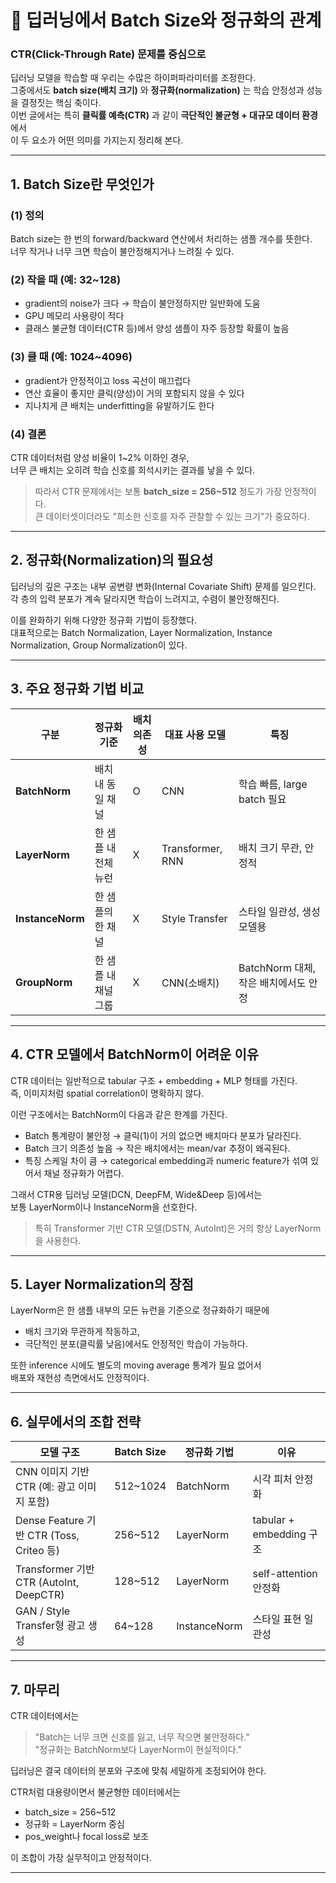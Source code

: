 # 🧠 딥러닝에서 Batch Size와 정규화의 관계  
### CTR(Click-Through Rate) 문제를 중심으로

딥러닝 모델을 학습할 때 우리는 수많은 하이퍼파라미터를 조정한다.  
그중에서도 **batch size(배치 크기)** 와 **정규화(normalization)** 는 학습 안정성과 성능을 결정짓는 핵심 축이다.  
이번 글에서는 특히 **클릭률 예측(CTR)** 과 같이 **극단적인 불균형 + 대규모 데이터 환경**에서  
이 두 요소가 어떤 의미를 가지는지 정리해 본다.

---

## 1. Batch Size란 무엇인가

### (1) 정의
Batch size는 한 번의 forward/backward 연산에서 처리하는 샘플 개수를 뜻한다.  
너무 작거나 너무 크면 학습이 불안정해지거나 느려질 수 있다.

### (2) 작을 때 (예: 32~128)
- gradient의 noise가 크다 → 학습이 불안정하지만 일반화에 도움  
- GPU 메모리 사용량이 적다  
- 클래스 불균형 데이터(CTR 등)에서 양성 샘플이 자주 등장할 확률이 높음

### (3) 클 때 (예: 1024~4096)
- gradient가 안정적이고 loss 곡선이 매끄럽다  
- 연산 효율이 좋지만 클릭(양성)이 거의 포함되지 않을 수 있다  
- 지나치게 큰 배치는 underfitting을 유발하기도 한다

### (4) 결론
CTR 데이터처럼 양성 비율이 1~2% 이하인 경우,  
너무 큰 배치는 오히려 학습 신호를 희석시키는 결과를 낳을 수 있다.  

> 따라서 CTR 문제에서는 보통 **batch_size = 256~512** 정도가 가장 안정적이다.  
> 큰 데이터셋이더라도 "희소한 신호를 자주 관찰할 수 있는 크기"가 중요하다.

---

## 2. 정규화(Normalization)의 필요성

딥러닝의 깊은 구조는 내부 공변량 변화(Internal Covariate Shift) 문제를 일으킨다.  
각 층의 입력 분포가 계속 달라지면 학습이 느려지고, 수렴이 불안정해진다.  

이를 완화하기 위해 다양한 정규화 기법이 등장했다.  
대표적으로는 Batch Normalization, Layer Normalization, Instance Normalization, Group Normalization이 있다.

---

## 3. 주요 정규화 기법 비교

| 구분 | 정규화 기준 | 배치 의존성 | 대표 사용 모델 | 특징 |
|------|--------------|--------------|----------------|------|
| **BatchNorm** | 배치 내 동일 채널 | O | CNN | 학습 빠름, large batch 필요 |
| **LayerNorm** | 한 샘플 내 전체 뉴런 | X | Transformer, RNN | 배치 크기 무관, 안정적 |
| **InstanceNorm** | 한 샘플의 한 채널 | X | Style Transfer | 스타일 일관성, 생성 모델용 |
| **GroupNorm** | 한 샘플 내 채널 그룹 | X | CNN(소배치) | BatchNorm 대체, 작은 배치에서도 안정 |

---

## 4. CTR 모델에서 BatchNorm이 어려운 이유

CTR 데이터는 일반적으로 tabular 구조 + embedding + MLP 형태를 가진다.  
즉, 이미지처럼 spatial correlation이 명확하지 않다.

이런 구조에서는 BatchNorm이 다음과 같은 한계를 가진다.

- Batch 통계량이 불안정 → 클릭(1)이 거의 없으면 배치마다 분포가 달라진다.  
- Batch 크기 의존성 높음 → 작은 배치에서는 mean/var 추정이 왜곡된다.  
- 특징 스케일 차이 큼 → categorical embedding과 numeric feature가 섞여 있어서 채널 정규화가 어렵다.

그래서 CTR용 딥러닝 모델(DCN, DeepFM, Wide&Deep 등)에서는  
보통 LayerNorm이나 InstanceNorm을 선호한다.  

> 특히 Transformer 기반 CTR 모델(DSTN, AutoInt)은 거의 항상 LayerNorm을 사용한다.

---

## 5. Layer Normalization의 장점

LayerNorm은 한 샘플 내부의 모든 뉴런을 기준으로 정규화하기 때문에  
- 배치 크기와 무관하게 작동하고,  
- 극단적인 분포(클릭률 낮음)에서도 안정적인 학습이 가능하다.  

또한 inference 시에도 별도의 moving average 통계가 필요 없어서  
배포와 재현성 측면에서도 안정적이다.

---

## 6. 실무에서의 조합 전략

| 모델 구조 | Batch Size | 정규화 기법 | 이유 |
|------------|-------------|--------------|------|
| CNN 이미지 기반 CTR (예: 광고 이미지 포함) | 512~1024 | BatchNorm | 시각 피처 안정화 |
| Dense Feature 기반 CTR (Toss, Criteo 등) | 256~512 | LayerNorm | tabular + embedding 구조 |
| Transformer 기반 CTR (AutoInt, DeepCTR) | 128~512 | LayerNorm | self-attention 안정화 |
| GAN / Style Transfer형 광고 생성 | 64~128 | InstanceNorm | 스타일 표현 일관성 |

---

## 7. 마무리

CTR 데이터에서는  
> "Batch는 너무 크면 신호를 잃고, 너무 작으면 불안정하다."  
> "정규화는 BatchNorm보다 LayerNorm이 현실적이다."

딥러닝은 결국 데이터의 분포와 구조에 맞춰 세밀하게 조정되어야 한다.  

CTR처럼 대용량이면서 불균형한 데이터에서는  
- batch_size = 256~512  
- 정규화 = LayerNorm 중심  
- pos_weight나 focal loss로 보조  

이 조합이 가장 실무적이고 안정적이다.

---


